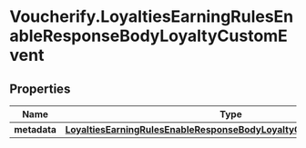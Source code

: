 # Voucherify.LoyaltiesEarningRulesEnableResponseBodyLoyaltyCustomEvent

## Properties

Name | Type | Description | Notes
------------ | ------------- | ------------- | -------------
**metadata** | [**LoyaltiesEarningRulesEnableResponseBodyLoyaltyCustomEventMetadata**](LoyaltiesEarningRulesEnableResponseBodyLoyaltyCustomEventMetadata.md) |  | [optional] 



